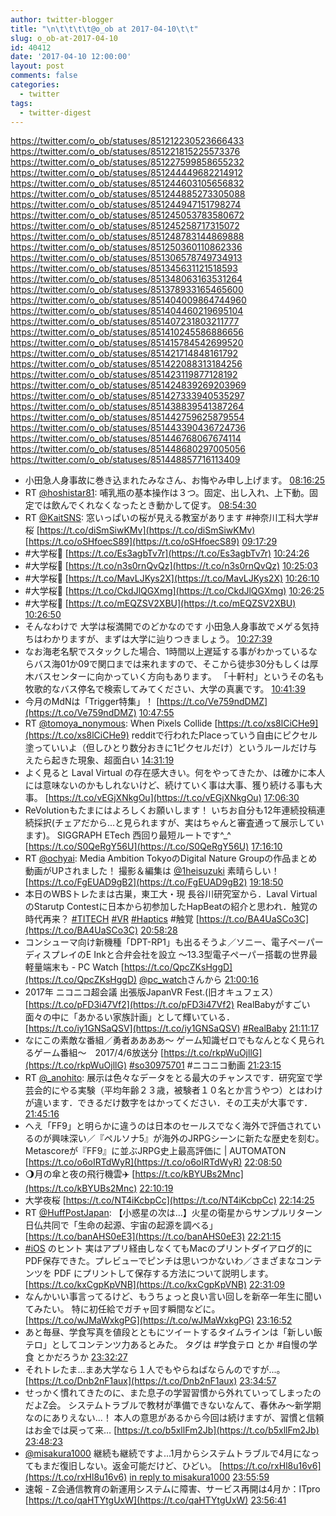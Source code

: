 ```yaml
---
author: twitter-blogger
title: "\n\t\t\t\t@o_ob at 2017-04-10\t\t"
slug: o_ob-at-2017-04-10
id: 40412
date: '2017-04-10 12:00:00'
layout: post
comments: false
categories:
  - twitter
tags:
  - twitter-digest
---
```


https://twitter.com/o_ob/statuses/851212230523666433 https://twitter.com/o_ob/statuses/851221815225573376 https://twitter.com/o_ob/statuses/851227599858655232 https://twitter.com/o_ob/statuses/851244449682214912 https://twitter.com/o_ob/statuses/851244603105656832 https://twitter.com/o_ob/statuses/851244885273305088 https://twitter.com/o_ob/statuses/851244947151798274 https://twitter.com/o_ob/statuses/851245053783580672 https://twitter.com/o_ob/statuses/851245258717315072 https://twitter.com/o_ob/statuses/851248783144869888 https://twitter.com/o_ob/statuses/851250360110862336 https://twitter.com/o_ob/statuses/851306578749734913 https://twitter.com/o_ob/statuses/851345631121518593 https://twitter.com/o_ob/statuses/851348063163531264 https://twitter.com/o_ob/statuses/851378933165465600 https://twitter.com/o_ob/statuses/851404009864744960 https://twitter.com/o_ob/statuses/851404460219695104 https://twitter.com/o_ob/statuses/851407231803211777 https://twitter.com/o_ob/statuses/851410245586886656 https://twitter.com/o_ob/statuses/851415784542699520 https://twitter.com/o_ob/statuses/851421714848161792 https://twitter.com/o_ob/statuses/851422088313184256 https://twitter.com/o_ob/statuses/851423119877128192 https://twitter.com/o_ob/statuses/851424839269203969 https://twitter.com/o_ob/statuses/851427333940535297 https://twitter.com/o_ob/statuses/851438839541387264 https://twitter.com/o_ob/statuses/851442759625879554 https://twitter.com/o_ob/statuses/851443390436724736 https://twitter.com/o_ob/statuses/851446768067674114 https://twitter.com/o_ob/statuses/851448680297005056 https://twitter.com/o_ob/statuses/851448857716113409  

*   小田急人身事故に巻き込まれたみなさん、お悔やみ申し上げます。 [08:16:25](https://twitter.com/o_ob/statuses/851212230523666433)
*   RT [@hoshistar81](https://twitter.com/hoshistar81): 哺乳瓶の基本操作は３つ。固定、出し入れ、上下動。固定では飲んでくれなくなったとき動かして促す。 [08:54:30](https://twitter.com/o_ob/statuses/851221815225573376)
*   RT [@KaitSNS](https://twitter.com/KaitSNS): 窓いっぱいの桜が見える教室があります #神奈川工科大学#桜 [https://t.co/diSmSiwKMv](https://t.co/diSmSiwKMv) [https://t.co/oSHfoecS89](https://t.co/oSHfoecS89) [09:17:29](https://twitter.com/o_ob/statuses/851227599858655232)
*   #大学桜🌸 [https://t.co/Es3agbTv7r](https://t.co/Es3agbTv7r) [10:24:26](https://twitter.com/o_ob/statuses/851244449682214912)
*   #大学桜🌸 [https://t.co/n3s0rnQvQz](https://t.co/n3s0rnQvQz) [10:25:03](https://twitter.com/o_ob/statuses/851244603105656832)
*   #大学桜🌸 [https://t.co/MavLJKys2X](https://t.co/MavLJKys2X) [10:26:10](https://twitter.com/o_ob/statuses/851244885273305088)
*   #大学桜🌸 [https://t.co/CkdJlQGXmg](https://t.co/CkdJlQGXmg) [10:26:25](https://twitter.com/o_ob/statuses/851244947151798274)
*   #大学桜🌸 [https://t.co/mEQZSV2XBU](https://t.co/mEQZSV2XBU) [10:26:50](https://twitter.com/o_ob/statuses/851245053783580672)
*   そんなわけで 大学は桜満開でのどかなのです 小田急人身事故でメゲる気持ちはわかりますが、まずは大学に辿りつきましょう。 [10:27:39](https://twitter.com/o_ob/statuses/851245258717315072)
*   なお海老名駅でスタックした場合、1時間以上遅延する事がわかっているならバス海01か09で関口までは来れますので、そこから徒歩30分もしくは厚木バスセンターに向かっていく方向もあります。 「十軒村」というその名も牧歌的なバス停名で検索してみてください、大学の真裏です。 [10:41:39](https://twitter.com/o_ob/statuses/851248783144869888)
*   今月のMdNは「Trigger特集」！ [https://t.co/Ve759ndDMZ](https://t.co/Ve759ndDMZ) [10:47:55](https://twitter.com/o_ob/statuses/851250360110862336)
*   RT [@tomoya_nonymous](https://twitter.com/tomoya_nonymous): When Pixels Collide [https://t.co/xs8lCiCHe9](https://t.co/xs8lCiCHe9) redditで行われたPlaceっていう自由にピクセル塗っていいよ（但しひとり数分おきに1ピクセルだけ）というルールだけ与えたら起きた現象、超面白い [14:31:19](https://twitter.com/o_ob/statuses/851306578749734913)
*   よく見ると Laval Virtual の存在感大きい。何をやってきたか、は確かに本人には意味ないのかもしれないけど、続けていく事は大事、獲り続ける事も大事。 [https://t.co/vEGjXNkgOu](https://t.co/vEGjXNkgOu) [17:06:30](https://twitter.com/o_ob/statuses/851345631121518593)
*   ReVolutionもたまにはよろしくお願いします！ いちお自分も12年連続投稿連続採択(チェアだから...と見られますが、実はちゃんと審査通って展示しています)。 SIGGRAPH ETech 西回り最短ルートです^_^ [https://t.co/S0QeRgY56U](https://t.co/S0QeRgY56U) [17:16:10](https://twitter.com/o_ob/statuses/851348063163531264)
*   RT [@ochyai](https://twitter.com/ochyai): Media Ambition TokyoのDigital Nature Groupの作品まとめ動画がUPされました！ 撮影＆編集は [@1heisuzuki](https://twitter.com/1heisuzuki) 素晴らしい！ [https://t.co/FgEUAD9gB2](https://t.co/FgEUAD9gB2) [19:18:50](https://twitter.com/o_ob/statuses/851378933165465600)
*   本日のWBSトレたまは古巣，東工大・現 長谷川研究室から．Laval VirtualのStarutp Contestに日本から初参加したHapBeatの紹介と思われ．触覚の時代再来？ [#TITECH](https://twitter.com/search?q=%23TITECH&src=hash) [#VR](https://twitter.com/search?q=%23VR&src=hash) [#Haptics](https://twitter.com/search?q=%23Haptics&src=hash) #触覚 [https://t.co/BA4UaSCo3C](https://t.co/BA4UaSCo3C) [20:58:28](https://twitter.com/o_ob/statuses/851404009864744960)
*   コンシューマ向け新機種「DPT-RP1」も出るそうよ／ソニー、電子ペーパーディスプレイのE Inkと合弁会社を設立 ～13.3型電子ペーパー搭載の世界最軽量端末も - PC Watch [https://t.co/QpcZKsHggD](https://t.co/QpcZKsHggD) [@pc_watch](https://twitter.com/pc_watch)さんから [21:00:16](https://twitter.com/o_ob/statuses/851404460219695104)
*   2017年 ニコニコ超会議 出張版JapanVR Fest.(旧オキュフェス） [https://t.co/pFD3i47Vf2](https://t.co/pFD3i47Vf2) RealBabyがすごい面々の中に「あかるい家族計画」として輝いている． [https://t.co/iy1GNSaQSV](https://t.co/iy1GNSaQSV) [#RealBaby](https://twitter.com/search?q=%23RealBaby&src=hash) [21:11:17](https://twitter.com/o_ob/statuses/851407231803211777)
*   なにこの素敵な番組／勇者ああああ～ ゲーム知識ゼロでもなんとなく見られるゲーム番組～　2017/4/6放送分 [https://t.co/rkpWuOjllG](https://t.co/rkpWuOjllG) [#so30975701](https://twitter.com/search?q=%23so30975701&src=hash) #ニコニコ動画 [21:23:15](https://twitter.com/o_ob/statuses/851410245586886656)
*   RT [@_anohito](https://twitter.com/_anohito): 展示は色々なデータをとる最大のチャンスです．研究室で学芸会的にやる実験（平均年齢２３歳，被験者１０名とか言うやつ）とはわけが違います．できるだけ数字をはかってください．その工夫が大事です． [21:45:16](https://twitter.com/o_ob/statuses/851415784542699520)
*   へえ「FF9」と明らかに違うのは日本のセールスでなく海外で評価されているのが興味深い／『ペルソナ5』が海外のJRPGシーンに新たな歴史を刻む。Metascoreが『FF9』に並ぶJRPG史上最高評価に | AUTOMATON [https://t.co/o6oIRTdWyR](https://t.co/o6oIRTdWyR) [22:08:50](https://twitter.com/o_ob/statuses/851421714848161792)
*   🌖月の傘と夜の飛行機雲✈️ [https://t.co/kBYUBs2Mnc](https://t.co/kBYUBs2Mnc) [22:10:19](https://twitter.com/o_ob/statuses/851422088313184256)
*   大学夜桜 [https://t.co/NT4iKcbpCc](https://t.co/NT4iKcbpCc) [22:14:25](https://twitter.com/o_ob/statuses/851423119877128192)
*   RT [@HuffPostJapan](https://twitter.com/HuffPostJapan): 【小惑星の次は…】火星の衛星からサンプルリターン　日仏共同で「生命の起源、宇宙の起源を調べる」 [https://t.co/banAHS0eE3](https://t.co/banAHS0eE3) [22:21:15](https://twitter.com/o_ob/statuses/851424839269203969)
*   [#iOS](https://twitter.com/search?q=%23iOS&src=hash) のヒント 実はアプリ経由しなくてもMacのプリントダイアログ的にPDF保存できた。プレビューでピンチは思いつかないわ／さまざまなコンテンツを PDF にプリントして保存する方法について説明します。 [https://t.co/kxCgpKpVNB](https://t.co/kxCgpKpVNB) [22:31:09](https://twitter.com/o_ob/statuses/851427333940535297)
*   なんかいい事言ってるけど、もうちょっと良い言い回しを新卒一年生に聞いてみたい。 特に初任給でガチャ回す瞬間などに。 [https://t.co/wJMaWxkgPG](https://t.co/wJMaWxkgPG) [23:16:52](https://twitter.com/o_ob/statuses/851438839541387264)
*   あと毎昼、学食写真を値段とともにツイートするタイムラインは「新しい飯テロ」としてコンテンツ力あるとみた。 タグは #学食テロ とか #自慢の学食 とかだろうか [23:32:27](https://twitter.com/o_ob/statuses/851442759625879554)
*   それトレたま...まあ大学なら１人でもやらねばならんのですが...。 [https://t.co/Dnb2nF1aux](https://t.co/Dnb2nF1aux) [23:34:57](https://twitter.com/o_ob/statuses/851443390436724736)
*   せっかく慣れてきたのに、また息子の学習習慣から外れていってしまったのだよZ会。 システムトラブルで教材が準備できないなんて、春休み〜新学期なのにありえない...！ 本人の意思があるから今回は続けますが、習慣と信頼はお金では戻って来… [https://t.co/b5xllFm2Jb](https://t.co/b5xllFm2Jb) [23:48:23](https://twitter.com/o_ob/statuses/851446768067674114)
*   [@misakura1000](https://twitter.com/misakura1000) 継続も継続ですよ...1月からシステムトラブルで4月になってもまだ復旧しない。返金可能だけど、ひどい。 [https://t.co/rxHl8u16v6](https://t.co/rxHl8u16v6) [in reply to misakura1000](https://twitter.com/misakura1000/statuses/851447063501955072) [23:55:59](https://twitter.com/o_ob/statuses/851448680297005056)
*   速報 - Z会通信教育の新運用システムに障害、サービス再開は4月か：ITpro [https://t.co/qaHTYtgUxW](https://t.co/qaHTYtgUxW) [23:56:41](https://twitter.com/o_ob/statuses/851448857716113409)